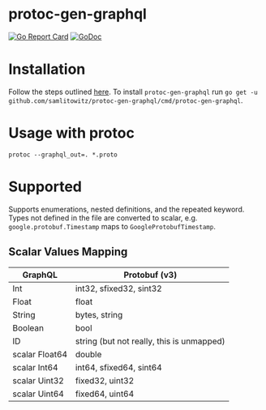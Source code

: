 # protoc-gen-graphql
[![Go Report Card](https://goreportcard.com/badge/github.com/samlitowitz/protoc-gen-graphql)](https://goreportcard.com/report/github.com/samlitowitz/protoc-gen-graphql)
[![GoDoc](https://godoc.org/github.com/samlitowitz/protoc-gen-graphql/pkg/protoc-gen-graphql/generator?status.svg)](https://godoc.org/github.com/samlitowitz/protoc-gen-graphql/pkg/protoc-gen-graphql/generator)

# Installation
Follow the steps outlined [here](https://github.com/golang/protobuf).
To install `protoc-gen-graphql` run `go get -u github.com/samlitowitz/protoc-gen-graphql/cmd/protoc-gen-graphql`. 

# Usage with protoc
`protoc --graphql_out=. *.proto`

# Supported

Supports enumerations, nested definitions, and the repeated keyword. 
Types not defined in the file are converted to scalar, e.g. `google.protobuf.Timestamp` maps to `GoogleProtobufTimestamp`.

## Scalar Values Mapping
| GraphQL | Protobuf (v3) | 
| --- | --- |
| Int | int32, sfixed32, sint32 |
| Float | float |
| String | bytes, string |
| Boolean | bool |
| ID | string (but not really, this is unmapped) |
| scalar Float64 | double |
| scalar Int64 | int64, sfixed64, sint64 |
| scalar Uint32 | fixed32, uint32 |
| scalar Uint64 | fixed64, uint64 | 
